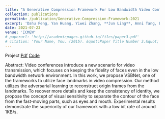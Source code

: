 ```yaml
---
title: "A Generative Compression Framework For Low Bandwidth Video Conference"
collection: publications
permalink: /publication/Generative-Compression-Framework-2021
excerpt: 'Dahu Feng, Yan Huang, Yiwei Zhang, **Jun Ling**, Anni Tang, Li Song'
date: 2021-07-23
venue: 'ICMEW'
# paperurl: 'http://academicpages.github.io/files/paper3.pdf'
# citation: 'Your Name, You. (2015). &quot;Paper Title Number 3.&quot; <i>Journal 1</i>. 1(3).'
---
```

Project [Pdf](https://ieeexplore.ieee.org/abstract/document/9455985) [Code](https://github.com/sjtu-medialab/dafc)

Abstract: Video conferences introduce a new scenario for video transmission, which focuses on keeping the fidelity of faces even in the low bandwidth network environment. In this work, we propose VSBNet, one of the frameworks to utilize face landmarks in video compression. Our method utilizes the adversarial learning to reconstruct origin frames from the landmarks. To recover more details and keep the consistency of identity, we propose the concept of visual sensitivity to separate the contour of the face from the fast-moving parts, such as eyes and mouth. Experimental results demonstrate the superiority of our framework with a low bit rate of around 1KB/s.